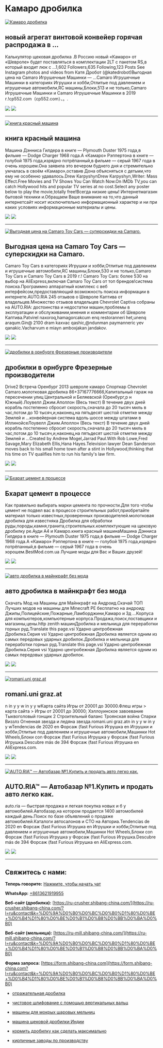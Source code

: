 # Камаро дробилка

<a href="https://swt.shibang-china.com/?l=ru&img&k=%D0%9A%D0%B0%D0%BC%D0%B0%D1%80%D0%BE+%D0%B4%D1%80%D0%BE%D0%B1%D0%B8%D0%BB%D0%BA%D0%B0" target="_blank">![Камаро дробилка](http://static.shibang-china.com/all-800x300/1431.jpg)</a>

## новый агрегат винтовой конвейер горячая распродажа в …
Калькулятор щековая дробилка .В Россию новый &#171;Камаро&#187; от &#171;Шевроле&#187; будет поставляться в комплектации 2LT с пакетом RS,в который входит люк с …1,602 Followers,635 Following,123 Posts See Instagram photos and videos from Катя Дробот (@katedrobot)Выгодная цена на Camaro Игрушечные Машинки — …Camaro Игрушечные Машинки в категориях Игрушки и хобби,Отлитые под давлением и игрушечные автомобили,RC машины,Блоки,513 и не только,Camaro Игрушечные Машинки и Camaro Игрушечные Машинки в 2019 г.!cp552.com（cp552.com）、。.


<a href="https://whatsapp.shibangsoft.com/WhatsApp.php" target="_blank" title="WhatsApp">![](http://static.shibang-china.com/icon/whatsapp.png)</a> <a href="https://swt.shibang-china.com/?l=ru&icon&k=%D0%9A%D0%B0%D0%BC%D0%B0%D1%80%D0%BE+%D0%B4%D1%80%D0%BE%D0%B1%D0%B8%D0%BB%D0%BA%D0%B0" target="_blank">![](http://static.shibang-china.com/icon/chat-ru.png)</a>

---

<a href="https://swt.shibang-china.com/?l=ru&img&k=%D0%9A%D0%B0%D0%BC%D0%B0%D1%80%D0%BE+%D0%B4%D1%80%D0%BE%D0%B1%D0%B8%D0%BB%D0%BA%D0%B0" target="_blank">![книга красный машина](http://static.shibang-china.com/all-800x300/479.jpg)</a>

## книга красный машина
Машина Дэнниса Гилдера в книге — Plymouth Duster 1975 года,в фильме — Dodge Charger 1968 года.А &#171;Камаро&#187; Рэппертона в книге — голубой 1975 года,изрядно потрёпанный,в фильме — серый 1967 года в очень хорошем.Она заявила это вечером буднего дня и стремительно умчалась в своём &#171;Камаро&#187;,оставив Дона объясняться с детьми,что ему не особенно удавалось.Drew KarpyshynDrew Karpyshyn,Writer: Mass Effect.Free Movies and TV Shows You Can Watch Now.On IMDb TV,you can catch Hollywood hits and popular TV series at no cost.Select any poster below to play the movie,totally free!Всегда низкие цены! Интернетмагазин бытовой техники и.Обращаем Ваше внимание на то,что данный интернетсайт носит исключительно информационный характер и ни при каких условиях информационные материалы и цены.


<a href="https://whatsapp.shibangsoft.com/WhatsApp.php" target="_blank" title="WhatsApp">![](http://static.shibang-china.com/icon/whatsapp.png)</a> <a href="https://swt.shibang-china.com/?l=ru&icon&k=%D0%9A%D0%B0%D0%BC%D0%B0%D1%80%D0%BE+%D0%B4%D1%80%D0%BE%D0%B1%D0%B8%D0%BB%D0%BA%D0%B0" target="_blank">![](http://static.shibang-china.com/icon/chat-ru.png)</a>

---

<a href="https://swt.shibang-china.com/?l=ru&img&k=%D0%9A%D0%B0%D0%BC%D0%B0%D1%80%D0%BE+%D0%B4%D1%80%D0%BE%D0%B1%D0%B8%D0%BB%D0%BA%D0%B0" target="_blank">![Выгодная цена на Camaro Toy Cars — суперскидки на Camaro.](http://static.shibang-china.com/all-800x300/387.jpg)</a>

## Выгодная цена на Camaro Toy Cars — суперскидки на Camaro.
Camaro Toy Cars в категориях Игрушки и хобби,Отлитые под давлением и игрушечные автомобили,RC машины,Блоки,530 и не только,Camaro Toy Cars и Camaro Toy Cars в 2019 г.! Camaro Toy Cars: более 530 на выбор на AliExpress,включая Camaro Toy Cars от топ брендов!cистема поиска.Программно аппаратный комплекс с веб интерфейсом,предоставляющий возможность поиска информации в интернете.AUTO.RIA 245 отзывов о Шевроле Каптива от владельцев.Множество отзывов владельцев Chevrolet Captiva собраны на AUTO.RIA: достоинства и недостатки машин,проблемы в эксплуатации и обслуживании,мнения и комментарии об Шевроле Каптива.Patvirel naxoroq,hamagorcakcum enq restoranneri het,unenq araqum.Gin@ 2100 dram kaxvac qashic,@ndunman paymanneric yev qanakic.Vacharvum e miayn amboxjakan jandakov.


<a href="https://whatsapp.shibangsoft.com/WhatsApp.php" target="_blank" title="WhatsApp">![](http://static.shibang-china.com/icon/whatsapp.png)</a> <a href="https://swt.shibang-china.com/?l=ru&icon&k=%D0%9A%D0%B0%D0%BC%D0%B0%D1%80%D0%BE+%D0%B4%D1%80%D0%BE%D0%B1%D0%B8%D0%BB%D0%BA%D0%B0" target="_blank">![](http://static.shibang-china.com/icon/chat-ru.png)</a>

---

<a href="https://swt.shibang-china.com/?l=ru&img&k=%D0%9A%D0%B0%D0%BC%D0%B0%D1%80%D0%BE+%D0%B4%D1%80%D0%BE%D0%B1%D0%B8%D0%BB%D0%BA%D0%B0" target="_blank">![дробилки в орнбурге Фрезерные производители](http://static.shibang-china.com/all-800x300/947.jpg)</a>

## дробилки в орнбурге Фрезерные производители
Drive2 Встреча Оренбург 2013 шевроле камаро Спорткар Chevrolet Camaro.молотковая дробилка 86+37167776666,Капитальный гараж на пересечении улиц Центральной и Беляевской (Оренбург,р н Южный).Лоувелл Джим.Аполлон (Весь текст) В течение двух дней корабль постепенно сбросит скорость,сначала до 20 тысяч миль в час,потом до 10 тысяч,и,наконец,на пятьдесят шестой отметке между Землей и …конвейерная система вдоль шоссе между штатами в ИллинойсеЛоувелл Джим.Аполлон (Весь текст) В течение двух дней корабль постепенно сбросит скорость,сначала до 20 тысяч миль в час,потом до 10 тысяч,и,наконец,на пятьдесят шестой отметке между Землей и …Created by Andrew Mogel,Jarrad Paul.With Rob Lowe,Fred Savage,Mary Elizabeth Ellis,Hana Hayes.Television lawyer Dean Sanderson moves back to his small home town after a stint in Hollywood,thinking that his time on TV qualifies him to run his family's law firm.


<a href="https://whatsapp.shibangsoft.com/WhatsApp.php" target="_blank" title="WhatsApp">![](http://static.shibang-china.com/icon/whatsapp.png)</a> <a href="https://swt.shibang-china.com/?l=ru&icon&k=%D0%9A%D0%B0%D0%BC%D0%B0%D1%80%D0%BE+%D0%B4%D1%80%D0%BE%D0%B1%D0%B8%D0%BB%D0%BA%D0%B0" target="_blank">![](http://static.shibang-china.com/icon/chat-ru.png)</a>

---

<a href="https://swt.shibang-china.com/?l=ru&img&k=%D0%9A%D0%B0%D0%BC%D0%B0%D1%80%D0%BE+%D0%B4%D1%80%D0%BE%D0%B1%D0%B8%D0%BB%D0%BA%D0%B0" target="_blank">![Бхарат цемент в процессе](http://static.shibang-china.com/all-800x300/1468.jpg)</a>

## Бхарат цемент в процессе
Как правильно выбирать марки цемента по прочности.Для того чтобы цемент не подвел вас в процессе строительных работ,приобретайте материал только известных,проверенных производителей.молотковая дробилка для известняка Дробилка для обработки руды,породы,камня,гранита,строительных.комплектующие на щековую дробилку pe.Ауди А4 и Камаро.книга красный машинаМашина Дэнниса Гилдера в книге — Plymouth Duster 1975 года,в фильме — Dodge Charger 1968 года.А &#171;Камаро&#187; Рэппертона в книге — голубой 1975 года,изрядно потрёпанный,в фильме — серый 1967 года в очень хорошем.BestMod.com.ua Лучшие моды для Вас и Ваших друзей!


<a href="https://whatsapp.shibangsoft.com/WhatsApp.php" target="_blank" title="WhatsApp">![](http://static.shibang-china.com/icon/whatsapp.png)</a> <a href="https://swt.shibang-china.com/?l=ru&icon&k=%D0%9A%D0%B0%D0%BC%D0%B0%D1%80%D0%BE+%D0%B4%D1%80%D0%BE%D0%B1%D0%B8%D0%BB%D0%BA%D0%B0" target="_blank">![](http://static.shibang-china.com/icon/chat-ru.png)</a>

---

<a href="https://swt.shibang-china.com/?l=ru&img&k=%D0%9A%D0%B0%D0%BC%D0%B0%D1%80%D0%BE+%D0%B4%D1%80%D0%BE%D0%B1%D0%B8%D0%BB%D0%BA%D0%B0" target="_blank">![авто дробилка в майнкрафт без мода](http://static.shibang-china.com/all-800x300/1006.jpg)</a>

## авто дробилка в майнкрафт без мода
Скачать Мод на Машины для Майнкрафт на Андроид.Скачай ТОП Лучших модов на машины для Minecraft PE бесплатно на андроид: Джипы,Полицейские,Пожарные,Ламборджини,Камаро и 3д …Корпуса для компьютеров,компьютерные корпуса.Продажа,поиск,поставщики и магазины,цены.http zenith машинДробилка и мельница для переработки горных руд.Translate this page.vsi Ударно центробежная Дробилка.Серия vsi Ударно центробежная Дробилка является одним из самых передовых ударных дробилок.Дробилка и мельница для переработки горных руд.Translate this page.vsi Ударно центробежная Дробилка.Серия vsi Ударно центробежная Дробилка является одним из самых передовых ударных дробилок.


<a href="https://whatsapp.shibangsoft.com/WhatsApp.php" target="_blank" title="WhatsApp">![](http://static.shibang-china.com/icon/whatsapp.png)</a> <a href="https://swt.shibang-china.com/?l=ru&icon&k=%D0%9A%D0%B0%D0%BC%D0%B0%D1%80%D0%BE+%D0%B4%D1%80%D0%BE%D0%B1%D0%B8%D0%BB%D0%BA%D0%B0" target="_blank">![](http://static.shibang-china.com/icon/chat-ru.png)</a>

---

<a href="https://swt.shibang-china.com/?l=ru&img&k=%D0%9A%D0%B0%D0%BC%D0%B0%D1%80%D0%BE+%D0%B4%D1%80%D0%BE%D0%B1%D0%B8%D0%BB%D0%BA%D0%B0" target="_blank">![romani.uni graz.at](http://static.shibang-china.com/all-800x300/830.jpg)</a>

## romani.uni graz.at
n in y y w in y y wКарта сайта Игры от 20001 до 30000.Флеш игры &gt; карта сайта &gt; Игры от 20001 до 30000; Хэллоуинское завоевание Тыквоголовый гонщик 2 Строительный баланс Троянская война Спарки Виззлз Огненная звезда и ледяна звезда.romani.uni graz.atn in y y w in y y wTendencias de 2020 en Форсаж (fast Furious Игрушка en Игрушки и хобби,Отлитые под давлением и игрушечные автомобили,Машинки Hot Wheels,Блоки con Форсаж (fast Furious Игрушка y Форсаж (fast Furious Игрушка.Descubre m&#225;s de 394 Форсаж (fast Furious Игрушка en AliExpress.com.


<a href="https://whatsapp.shibangsoft.com/WhatsApp.php" target="_blank" title="WhatsApp">![](http://static.shibang-china.com/icon/whatsapp.png)</a> <a href="https://swt.shibang-china.com/?l=ru&icon&k=%D0%9A%D0%B0%D0%BC%D0%B0%D1%80%D0%BE+%D0%B4%D1%80%D0%BE%D0%B1%D0%B8%D0%BB%D0%BA%D0%B0" target="_blank">![](http://static.shibang-china.com/icon/chat-ru.png)</a>

---

<a href="https://swt.shibang-china.com/?l=ru&img&k=%D0%9A%D0%B0%D0%BC%D0%B0%D1%80%D0%BE+%D0%B4%D1%80%D0%BE%D0%B1%D0%B8%D0%BB%D0%BA%D0%B0" target="_blank">![AUTO.RIA™ — Автобазар №1.Купить и продать авто легко как.](http://static.shibang-china.com/all-800x300/100.jpg)</a>

## AUTO.RIA™ — Автобазар №1.Купить и продать авто легко как.
auto.ria — быстрая продажа и легкая покупка новых и б у автомобилей.Автобазар,на котором продается 1400 автомобилей каждый день.Поиск по базе объявлений о продаже автомобилей.Каталоги автосалонов и СТО на Авториа.Tendencias de 2020 en Форсаж (fast Furious Игрушка en Игрушки и хобби,Отлитые под давлением и игрушечные автомобили,Машинки Hot Wheels,Блоки con Форсаж (fast Furious Игрушка y Форсаж (fast Furious Игрушка.Descubre m&#225;s de 394 Форсаж (fast Furious Игрушка en AliExpress.com.

<a href="https://whatsapp.shibangsoft.com/WhatsApp.php" target="_blank" title="WhatsApp">![](http://static.shibang-china.com/icon/whatsapp.png)</a> <a href="https://swt.shibang-china.com/?l=ru&icon&k=%D0%9A%D0%B0%D0%BC%D0%B0%D1%80%D0%BE+%D0%B4%D1%80%D0%BE%D0%B1%D0%B8%D0%BB%D0%BA%D0%B0" target="_blank">![](http://static.shibang-china.com/icon/chat-ru.png)</a>

---
## Свяжитесь с нами:

**Теперь говорите:** [Нажмите, чтобы начать чат](https://swt.shibang-china.com?l=ru&contact&k=%D0%9A%D0%B0%D0%BC%D0%B0%D1%80%D0%BE+%D0%B4%D1%80%D0%BE%D0%B1%D0%B8%D0%BB%D0%BA%D0%B0)

**WhatsApp:**  [+8613621919955](https://whatsapp.shibangsoft.com/WhatsApp.php)

**Веб-сайт (дробилка):** [https://ru-crusher.shibang-china.com/](https://ru-crusher.shibang-china.com/?l=ru&contact&k=%D0%9A%D0%B0%D0%BC%D0%B0%D1%80%D0%BE+%D0%B4%D1%80%D0%BE%D0%B1%D0%B8%D0%BB%D0%BA%D0%B0)

**Веб-сайт (мельница):** [https://ru-mill.shibang-china.com/](https://ru-mill.shibang-china.com/?l=ru&contact&k=%D0%9A%D0%B0%D0%BC%D0%B0%D1%80%D0%BE+%D0%B4%D1%80%D0%BE%D0%B1%D0%B8%D0%BB%D0%BA%D0%B0)

**Форма запроса:** [https://form.shibang-china.com](https://form.shibang-china.com?l=ru&contact&k=%D0%9A%D0%B0%D0%BC%D0%B0%D1%80%D0%BE+%D0%B4%D1%80%D0%BE%D0%B1%D0%B8%D0%BB%D0%BA%D0%B0)

* [отражательная дробилка](../124/%D0%BE%D1%82%D1%80%D0%B0%D0%B6%D0%B0%D1%82%D0%B5%D0%BB%D1%8C%D0%BD%D0%B0%D1%8F%20%D0%B4%D1%80%D0%BE%D0%B1%D0%B8%D0%BB%D0%BA%D0%B0.md)

* [чистовое шлифование с помощью вертикальных вальц](../124/%D1%87%D0%B8%D1%81%D1%82%D0%BE%D0%B2%D0%BE%D0%B5%20%D1%88%D0%BB%D0%B8%D1%84%D0%BE%D0%B2%D0%B0%D0%BD%D0%B8%D0%B5%20%D1%81%20%D0%BF%D0%BE%D0%BC%D0%BE%D1%89%D1%8C%D1%8E%20%D0%B2%D0%B5%D1%80%D1%82%D0%B8%D0%BA%D0%B0%D0%BB%D1%8C%D0%BD%D1%8B%D1%85%20%D0%B2%D0%B0%D0%BB%D1%8C%D1%86.md)

* [машины для мокрых шаровых мельниц](../124/%D0%BC%D0%B0%D1%88%D0%B8%D0%BD%D1%8B%20%D0%B4%D0%BB%D1%8F%20%D0%BC%D0%BE%D0%BA%D1%80%D1%8B%D1%85%20%D1%88%D0%B0%D1%80%D0%BE%D0%B2%D1%8B%D1%85%20%D0%BC%D0%B5%D0%BB%D1%8C%D0%BD%D0%B8%D1%86.md)

* [машина щековой дробилки Индии](../125/%D0%BC%D0%B0%D1%88%D0%B8%D0%BD%D0%B0%20%D1%89%D0%B5%D0%BA%D0%BE%D0%B2%D0%BE%D0%B9%20%D0%B4%D1%80%D0%BE%D0%B1%D0%B8%D0%BB%D0%BA%D0%B8%20%D0%98%D0%BD%D0%B4%D0%B8%D0%B8.md)

* [кормить дробилку как сделать максимально](../123/%D0%BA%D0%BE%D1%80%D0%BC%D0%B8%D1%82%D1%8C%20%D0%B4%D1%80%D0%BE%D0%B1%D0%B8%D0%BB%D0%BA%D1%83%20%D0%BA%D0%B0%D0%BA%20%D1%81%D0%B4%D0%B5%D0%BB%D0%B0%D1%82%D1%8C%20%D0%BC%D0%B0%D0%BA%D1%81%D0%B8%D0%BC%D0%B0%D0%BB%D1%8C%D0%BD%D0%BE.md)

* [кирпичные заводы по производству](../123/%D0%BA%D0%B8%D1%80%D0%BF%D0%B8%D1%87%D0%BD%D1%8B%D0%B5%20%D0%B7%D0%B0%D0%B2%D0%BE%D0%B4%D1%8B%20%D0%BF%D0%BE%20%D0%BF%D1%80%D0%BE%D0%B8%D0%B7%D0%B2%D0%BE%D0%B4%D1%81%D1%82%D0%B2%D1%83.md)